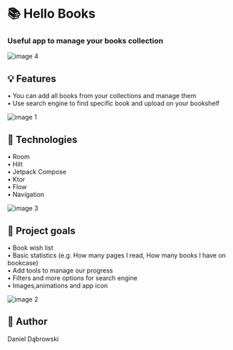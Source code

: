 # :books: Hello Books 

### Useful app to manage your books collection 
![image 4](img/scr4.PNG)<br>
##  :bulb: Features
• You can add all books from your collections and manage them <br>
• Use search engine to find specific book and upload on your bookshelf <br>

![image 1](img/scr1.PNG)<br>

## :wrench: Technologies
 • Room <br>
 • Hilt <br>
 • Jetpack Compose <br>
 • Ktor <br>
 • Flow <br>
 • Navigation <br>

![image 3](img/scr3.PNG)<br>

## :dart: Project goals
• Book wish list <br>
• Basic statistics (e.g. How many pages I read, How many books I have on bookcase) <br>
• Add tools to manage our progress <br>
• Filters and more options for search engine <br>
• Images,animations and app icon <br>

![image 2](img/scr2.PNG)<br>

## :wave: Author 
Daniel Dąbrowski
